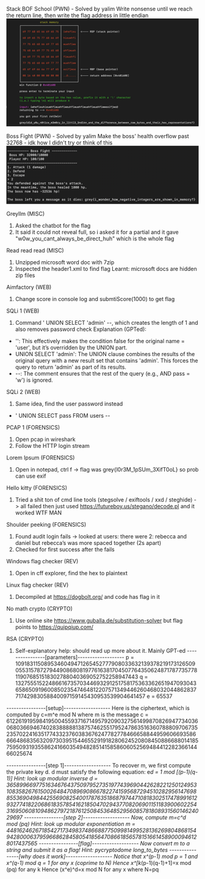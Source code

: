 
Stack BOF School (PWN) - Solved by yalim
Write nonsense until we reach the return line, then write the flag address in little endian
![alt text](StackBOFSchool.png)

Boss Fight (PWN) - Solved by yalim
Make the boss' health overflow past 32768 - idk how I didn't try or think of this
![alt text](BossFight.png)

Greyllm (MISC)
1. Asked the chatbot for the flag
2. It said it could not reveal full, so i asked it for a partial and it gave "w0w_you_cant_always_be_direct_huh" which is the whole flag

Read read read (MISC)
1. Unzipped microsoft word doc with 7zip
2. Inspected the header1.xml to find flag
Learnt: microsoft docs are hidden zip files

Aimfactory (WEB)
1. Change score in console log and submtiScore(1000) to get flag

SQLi 1 (WEB)
1. Command ' UNION SELECT 'admin' --, which creates the length of 1 and also removes password check
Explanation (GPTed):
- '': This effectively makes the condition false for the original name = 'user', but it’s overridden by the UNION part.
- UNION SELECT 'admin': The UNION clause combines the results of the original query with a new result set that contains 'admin'. This forces the query to return 'admin' as part of its results.
- --: The comment ensures that the rest of the query (e.g., AND pass = 'w') is ignored.

SQLi 2 (WEB)
1. Same idea, find the user password instead
- ' UNION SELECT pass FROM users -- 

PCAP 1 (FORENSICS)
1. Open pcap in wireshark
2. Follow the HTTP login stream

Lorem Ipsum (FORENSICS)
1. Open in notepad, ctrl f -> flag was grey{l0r3M_1pSUm_3XifT0oL} so prob can use exif

Hello kitty (FORENSICS)
1. Tried a shit ton of cmd line tools (stegsolve / exiftools / xxd / steghide) -> all failed then just used https://futureboy.us/stegano/decode.pl and it worked WTF MAN

Shoulder peeking (FORENSICS)
1. Found audit login fails -> looked at users: there were 2: rebecca and daniel but rebecca’s was more spaced together (2s apart)
2. Checked for first success after the fails

Windows flag checker (REV)
1. Open in cff explorer, find the hex to plaintext

Linux flag checker (REV)
1. Decompiled at https://dogbolt.org/ and code has flag in it

No math crypto (CRYPTO)
1. Use online site https://www.guballa.de/substitution-solver but flag points to https://quipqiup.com/

RSA (CRYPTO)
1. Self-explanatory help: should read up more about it. Mainly GPT-ed
----------------[parameters]-------------------
p = 10918311508953460494712654527779080336321393782191731265090553157872794490868081977616381704507764350624871787735778119076851518302788040369052752258947443
q = 13275551522486616735703446932912517581753633626519470930436586509196008502354746481220757134944626046803204486283771742983058840097159145430953539904641457
e = 65537


----------------[setup]-------------------
Here is the ciphertext, which is computed by c=m^e mod N where m is the message
c = 61226191959841950045593716714957920903275614998708269477340360680366946740283888881387574625517952478635163607888097067352357022416351774332376038367624778277846665884495960669358666648683563209730395154465529191828062452080845088668801418575950931935586241660354948285141585860605256948441228236614466025674


----------------[step 1]-------------------
To recover m, we first compute the private key d.
d must satisfy the following equation: e*d = 1 mod [(p-1)(q-1)]
Hint: look up modular inverse
d = 36589966977516346764375097952735197743969044262822125012495310835826761500264847089690866782274159568729451028295614769885536904984425569082540017876351868797447108183025174789916129327741822068618357854162185047029437708206901151183900602254316950608109486279721876125084536485295608578180893156014624029697
----------------[step 2]-------------------
Now, compute m=c^d mod (pq)
Hint: look up modular exponentiation
m = 4481624626718542717349837486688775099814995281362698048681549428000637959668628458054185647086618565781516614589000946128017437565
----------------[flag]-------------------
Now convert m to a string and submit it as a flag!
Hint: pycryptodome long_to_bytes
----------------[why does it work]-------------------
Notice that x^(p-1) mod p = 1 and x^(q-1) mod q = 1 for any x (coprime to N)
Hence x^[k*(p-1)(q-1)+1]=x mod (pq) for any k
Hence (x^e)^d=x mod N for any x where N=pq




